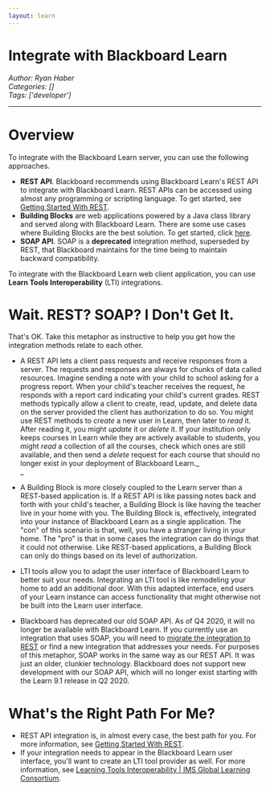 ```yaml
---
layout: learn
---
```

# Integrate with Blackboard Learn
*Author: Ryan Haber*  
*Categories: []*  
*Tags: ['developer']*  
<hr />

# Overview

To integrate with the Blackboard Learn server, you can use the following
approaches.

  * **REST API**. Blackboard recommends using Blackboard Learn's REST API to integrate with Blackboard Learn. REST APIs can be accessed using almost any programming or scripting language. To get started, see [Getting Started With REST](REST/Getting%20Started%20With%20REST.html).
  * **Building Blocks** are web applications powered by a Java class library and served along with Blackboard Learn. There are some use cases where Building Blocks are the best solution. To get started, click [here](B2s/Getting%20Started%20With%20Building%20Blocks.html).
  * **SOAP API**. SOAP is a **deprecated** integration method, superseded by REST, that Blackboard maintains for the time being to maintain backward compatibility.

To integrate with the Blackboard Learn web client application, you can use
**Learn Tools Interoperability** (LTI) integrations.

# Wait. REST? SOAP? I Don't Get It.

That's OK. Take this metaphor as instructive to help you get how the
integration methods relate to each other.

  * A REST API lets a client pass requests and receive responses from a server. The requests and responses are always for chunks of data called resources. Imagine sending a note with your child to school asking for a progress report. When your child's teacher receives the request, he responds with a report card indicating your child's current grades. REST methods typically allow a client to create, read, update, and delete data on the server provided the client has authorization to do so. You might use REST methods to _create_ a new user in Learn, then later to _read_ it. After reading it, you might _update_ it or _delete_ it. If your institution only keeps courses in Learn while they are actively available to students, you might _read_ a collection of all the courses, check which ones are still available, and then send a _delete_ request for each course that should no longer exist in your deployment of Blackboard Learn._  
_

  * A Building Block is more closely coupled to the Learn server than a REST-based application is. If a REST API is like passing notes back and forth with your child's teacher, a Building Block is like having the teacher live in your home with you. The Building Block is, effectively, integrated into your instance of Blackboard Learn as a single application. The "con" of this scenario is that, well, you have a stranger living in your home. The "pro" is that in some cases the integration can do things that it could not otherwise. Like REST-based applications, a Building Block can only do things based on its level of authorization.
  * LTI tools allow you to adapt the user interface of Blackboard Learn to better suit your needs. Integrating an LTI tool is like remodeling your home to add an additional door. With this adapted interface, end users of your Learn instance can access functionality that might otherwise not be built into the Learn user interface.
  * Blackboard has deprecated our old SOAP API. As of Q4 2020, it will no longer be available with Blackboard Learn. If you currently use an integration that uses SOAP, you will need to [migrate the integration to REST](SOAP%20-%20Deprecated/SOAP-to-REST%20Migration:%20Mapping.html) or find a new integration that addresses your needs. For purposes of this metaphor, SOAP works in the same way as our REST API. It was just an older, clunkier technology. Blackboard does not support new development with our SOAP API, which will no longer exist starting with the Learn 9.1 release in Q2 2020.

# What's the Right Path For Me?

  * REST API integration is, in almost every case, the best path for you. For more information, see [Getting Started With REST](REST/Getting%20Started%20With%20REST.html).
  * If your integration needs to appear in the Blackboard Learn user interface, you'll want to create an LTI tool provider as well. For more information, see [Learning Tools Interoperability | IMS Global Learning Consortium](https://www.imsglobal.org/activity/learning-tools-interoperability).